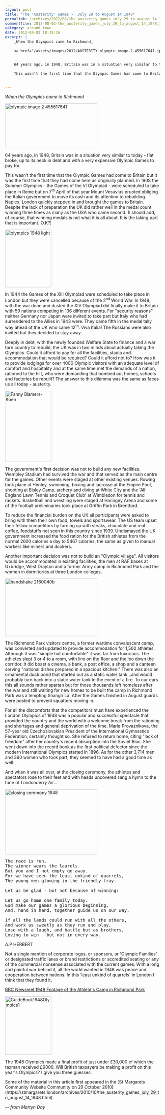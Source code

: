 ```yaml
---
layout: post
title: "The 'Austerity' Games -  July 29 to August 14 1948"
permalink: /archives/2012/08/the_austerity_games_july_29_to_august_14_1948_1.html
commentfile: 2012-08-02-the_austerity_games_july_29_to_august_14_1948_1
category: around_town
date: 2012-08-02 18:39:16
excerpt: |
    _When the Olympics came to Richmond_
    
    <a href="/assets/images/2012/AUSTERITY_olympic-image-2-455617641.jpg" title="See larger version of - olympic image 2 455617641"><img src="/assets/images/2012/AUSTERITY_olympic-image-2-455617641_thumb.jpg" width="150" height="73" alt="olympic image 2 455617641" class="photo right" /></a>
    
    
    64 years ago, in 1948, Britain was in a situation very similar to today - flat broke, up to its neck in debt and with a very expensive Olympic Games to pay for.
    
    This wasn't the first time that the Olympic Games had come to Britain but it was the first time that they had come here as originally planned. In 1908 the Summer Olympics - the Games of the VI Olympiad - were scheduled to take place in Rome but on 7<sup>th</sup> April of that year Mount Vesuvius erupted obliging the Italian government to move its cash and its attention to rebuilding Naples. London quickly stepped in and brought the games to Britain. Despite the lack of preparation the UK did rather well in the medal count winning three times as many as the USA who came second. (I should add, of course, that winning medals is not what it is all about. It is the taking part that is important. O.K?)
    

---
```


*When the Olympics came to Richmond*

<a href="/assets/images/2012/AUSTERITY_olympic-image-2-455617641.jpg" title="See larger version of - olympic image 2 455617641"><img src="/assets/images/2012/AUSTERITY_olympic-image-2-455617641_thumb.jpg" width="300" height="145" alt="olympic image 2 455617641" class="photo center" /></a>

64 years ago, in 1948, Britain was in a situation very similar to today - flat broke, up to its neck in debt and with a very expensive Olympic Games to pay for.

This wasn't the first time that the Olympic Games had come to Britain but it was the first time that they had come here as originally planned. In 1908 the Summer Olympics - the Games of the VI Olympiad - were scheduled to take place in Rome but on 7<sup>th</sup> April of that year Mount Vesuvius erupted obliging the Italian government to move its cash and its attention to rebuilding Naples. London quickly stepped in and brought the games to Britain. Despite the lack of preparation the UK did rather well in the medal count winning three times as many as the USA who came second. (I should add, of course, that winning medals is not what it is all about. It is the taking part that is important. O.K?)

<a href="/assets/images/2012/AUSTERITY_olympics_1948_light.jpg" title="See larger version of - olympics 1948 light"><img src="/assets/images/2012/AUSTERITY_olympics_1948_light_thumb.jpg" width="150" height="187" alt="olympics 1948 light" class="photo right" /></a>

In 1944 the Games of the XIII Olympiad were scheduled to take place in London but they were cancelled because of the 2<sup>nd</sup> World War. In 1948, with the war done and dusted the XIV Olympiad did finally make it to Britain with 59 nations competing in 136 different events. For "security reasons" neither Germany nor Japan were invited to take part but Italy who had surrendered to the Allies in 1943 were. They came fifth in the medal tally way ahead of the UK who came 12<sup>th</sup>. Viva Italia! The Russians were also invited but they decided to stay away.

Deeply in debt, with the newly founded Welfare State to finance and a war torn country to rebuild, the UK was in two minds about actually taking the Olympics. Could it afford to pay for all the facilities, stadia and accommodation that would be required? Could it afford not to? How was it to provide lodgings for over 4000 Olympic visitors with an adequate level of comfort and hospitality and at the same time met the demands of a nation, rationed to the hilt, who were demanding that bombed out homes, schools and factories be rebuilt? The answer to this dilemma was the same as faces us all today - austerity.

<a href="/assets/images/2012/AUSTERITY_Fanny_Blamers-Koen.jpg" title="See larger version of - Fanny Blamers-Koen"><img src="/assets/images/2012/AUSTERITY_Fanny_Blamers-Koen_thumb.jpg" width="150" height="231" alt="Fanny Blamers-Koen" class="photo right" /></a>

The government's first decision was not to build any new facilities. Wembley Stadium had survived the war and that served as the main centre for the games. Other events were staged at other existing venues. Rowing took place at Henley, swimming, boxing and lacrosse at the Empire Pool, shooting at Bisley Camp, archery and diving at White City and the 'All England Lawn Tennis and Croquet Club' at Wimbledon for tennis and rackets. Basketball and wrestling were staged at Haringey Arena and some of the football preliminaries took place at Griffin Park in Brentford.

To reduce the financial burden on the UK all participants were asked to bring with them their own food, towels and sportswear. The US team upset their fellow competitors by turning up with steaks, chocolate and real coffee, foodstuffs not seen in this country since 1939. Undismayed the UK government increased the food ration for the British athletes from the normal 2600 calories a day to 5467 calories, the same as given to manual workers like miners and dockers.

Another important decision was not to build an "Olympic village". All visitors would be accommodated in existing facilities, the men at RAF bases at Uxbridge, West Drayton and a former Army camp in Richmond Park and the women in dormitories at three London colleges.

<a href="/assets/images/2012/AUSTERITY_handshake_2160040b.jpg" title="See larger version of - handshake 2160040b"><img src="/assets/images/2012/AUSTERITY_handshake_2160040b_thumb.jpg" width="300" height="187" alt="handshake 2160040b" class="photo center" /></a>

The Richmond Park visitors centre, a former wartime convalescent camp, was converted and updated to provide accommodation for 1,500 athletes. Although it was "simple but comfortable" it was far from luxurious. The athletes slept 3 or 4 to a room, with lino on the floor and the loo down the corridor. It did boast a cinema, a bank, a post office, a shop and a canteen serving "national dishes prepared in a spacious kitchen." There was also an ornamental duck pond that started out as a static water tank...and would probably turn back into a static water tank in the event of a fire. To our ears this all sounds rather spartan but for those thousands left homeless after the war and still waiting for new homes to be built the camp in Richmond Park was a tempting Shangri La. After the Games finished in August guards were posted to prevent squatters moving in.

For all the discomforts that the competitors must have experienced the London Olympics of 1948 was a popular and successful spectacle that provided the country and the world with a welcome break from the rationing and shortages and general deprivation of the time. Marie Provaznikova, the 57-year old Czechoslovakian President of the International Gymnastics Federation, certainly thought so. She refused to return home, citing "lack of freedom" after her country's recent absorption into the Soviet Bloc. She went down into the record book as the first political defector since the modern International Olympics started in 1896. As for the other 3,714 men and 390 women who took part, they seemed to have had a good time as well.

And when it was all over, at the closing ceremony, the athletes and spectators rose to their feet and with heads uncovered sang a hymn to the tune of Londonderry Air...

<a href="/assets/images/2012/AUSTERITY_closing_ceremony_1948.jpg" title="See larger version of - closing ceremony 1948"><img src="/assets/images/2012/AUSTERITY_closing_ceremony_1948_thumb.jpg" width="300" height="211" alt="closing ceremony 1948" class="photo center" /></a>

<pre markdown="1" class="poem">
The race is run.
The winner wears the laurels.
But you and I not empty go away.
For we have seen the least unkind of quarrels,
The young men glowing in the friendly fray.

Let us be glad - but not because of winning:

Let us go home one family today.
God make our games a glorious beginning,
And, hand in hand, together guide us on our way.

If all the lands could run with all the others,
And work as sweetly as they run and play,
Lose with a laugh, and battle but as brothers,
Loving to win - but not in every way.
</pre>

A.P HERBERT

Not a single mention of corporate logos, or sponsors, or 'Olympic Families' or designated traffic lanes or brand restrictions or accredited seating or any of the commercial nonsense associated with the current games. With a long and painful war behind it, all the world wanted in 1948 was peace and cooperation between nations. In this 'least unkind of quarrels' in London I think that they found it.

[BBC Newsreel 1948 Footage of the Athlete's Camp in Richmond Park](http://www.bbc.co.uk/archive/olympics_1948/12100.shtml)

<div markdown="1" class="box">
<a href="/assets/images/2012/AUSTERITY_GuideBook1948Olympics1.jpg" title="See larger version of - GuideBook1948Olympics1"><img src="/assets/images/2012/AUSTERITY_GuideBook1948Olympics1_thumb.jpg" width="150" height="190" alt="GuideBook1948Olympics1" class="photo left" /></a>

The 1948 Olympics made a final profit of just under £30,000 of which the taxman received £9000. Will British taxpayers be making a profit on this year's Olympics? I give you three guesses.

</div>
Some of the material in this article first appeared in the [St Margarets Community Website Community on 29 October 2010](https://stmargarets.london/archives/2010/10/the_austerity_games_july_29_to_august_14_1948.html).

<cite>-- from Martyn Day</cite>
